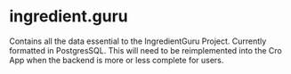 # ingredient.guru
Contains all the data essential to the IngredientGuru Project. Currently formatted in PostgresSQL. This will need to be reimplemented into the Cro App when the backend is more or less complete for users.
